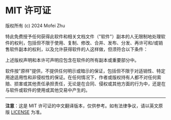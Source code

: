 # MIT 许可证

版权所有 (c) 2024 Mofei Zhu

特此免费授予任何获得此软件和相关文档文件（"软件"）副本的人无限制地处理软件的权利，包括但不限于使用、复制、修改、合并、发布、分发、再许可和/或销售软件副本的权利，以及允许获得软件的人这样做，但须符合以下条件：

上述版权声明和本许可声明应包含在软件的所有副本或重要部分中。

软件按"原样"提供，不提供任何明示或暗示的保证，包括但不限于对适销性、特定用途适用性和非侵权性的保证。在任何情况下，作者或版权持有人都不对任何索赔、损害或其他责任承担责任，无论是在合同、侵权或其他方面的行为中，还是在与软件或软件的使用或其他交易中产生的。

---

**注意**：这是 MIT 许可证的中文翻译版本，仅供参考。如有法律争议，请以英文原版 [LICENSE](LICENSE) 为准。